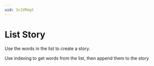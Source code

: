 ```yaml
---
uid: 3c1VRmgt
---
```


# List Story 

Use the words in the list to create a story. 

Use indexing to get words from the list, then 
append them to the story